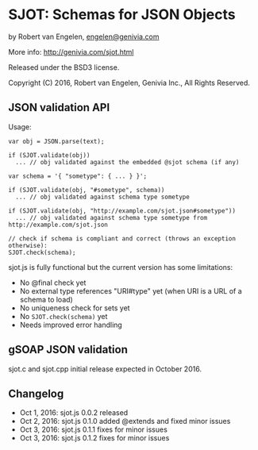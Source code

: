 
SJOT: Schemas for JSON Objects
==============================

by Robert van Engelen, engelen@genivia.com

More info:
http://genivia.com/sjot.html

Released under the BSD3 license.

Copyright (C) 2016, Robert van Engelen, Genivia Inc., All Rights Reserved.

JSON validation API
-------------------

Usage:

    var obj = JSON.parse(text);

    if (SJOT.validate(obj))
      ... // obj validated against the embedded @sjot schema (if any)
   
    var schema = '{ "sometype": { ... } }';
   
    if (SJOT.validate(obj, "#sometype", schema))
      ... // obj validated against schema type sometype
   
    if (SJOT.validate(obj, "http://example.com/sjot.json#sometype"))
      ... // obj validated against schema type sometype from http://example.com/sjot.json

    // check if schema is compliant and correct (throws an exception otherwise):
    SJOT.check(schema);

sjot.js is fully functional but the current version has some limitations:

- No @final check yet
- No external type references "URI#type" yet (when URI is a URL of a schema to load)
- No uniqueness check for sets yet
- No `SJOT.check(schema)` yet
- Needs improved error handling

gSOAP JSON validation
---------------------

sjot.c and sjot.cpp initial release expected in October 2016.

Changelog
---------

- Oct 1, 2016: sjot.js 0.0.2 released
- Oct 2, 2016: sjot.js 0.1.0 added @extends and fixed minor issues
- Oct 3, 2016: sjot.js 0.1.1 fixes for minor issues
- Oct 3, 2016: sjot.js 0.1.2 fixes for minor issues
